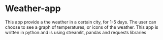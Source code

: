 # Weather-app
This app provide a the weather in a certain city, for 1-5 days. The user can choose to see a graph of temperatures, or icons of the weather.
This app is written in python and is using streamlit, pandas and requests libraries
